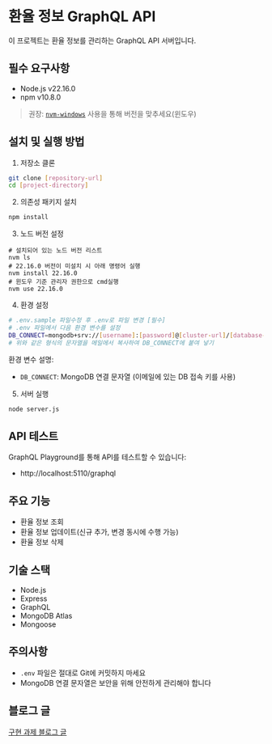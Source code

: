 # 환율 정보 GraphQL API

이 프로젝트는 환율 정보를 관리하는 GraphQL API 서버입니다.

## 필수 요구사항

- Node.js v22.16.0
- npm v10.8.0
> 권장: [`nvm-windows`](https://github.com/coreybutler/nvm-windows/releases) 사용을 통해 버전을 맞추세요(윈도우)
## 설치 및 실행 방법

1. 저장소 클론

```bash
git clone [repository-url]
cd [project-directory]
```

2. 의존성 패키지 설치

```bash
npm install
```
3. 노드 버전 설정
```
# 설치되어 있는 노드 버전 리스트
nvm ls
# 22.16.0 버전이 미설치 시 아래 명령어 실행
nvm install 22.16.0 
# 윈도우 기준 관리자 권한으로 cmd실행
nvm use 22.16.0 

```

4. 환경 설정

```bash
# .env.sample 파일수정 후 .env로 파일 변경 [필수]
# .env 파일에서 다음 환경 변수를 설정
DB_CONNECT=mongodb+srv://[username]:[password]@[cluster-url]/[database-name]
# 위와 같은 형식의 문자열을 메일에서 복사하여 DB_CONNECT에 붙여 넣기
```

환경 변수 설명:

- `DB_CONNECT`: MongoDB 연결 문자열 (이메일에 있는 DB 접속 키를 사용)

5. 서버 실행

```bash
node server.js
```

## API 테스트

GraphQL Playground를 통해 API를 테스트할 수 있습니다:

- http://localhost:5110/graphql

## 주요 기능

- 환율 정보 조회
- 환율 정보 업데이트(신규 추가, 변경 동시에 수행 가능)
- 환율 정보 삭제

## 기술 스택

- Node.js
- Express
- GraphQL
- MongoDB Atlas
- Mongoose

## 주의사항

- `.env` 파일은 절대로 Git에 커밋하지 마세요
- MongoDB 연결 문자열은 보안을 위해 안전하게 관리해야 합니다
## 블로그 글
[구현 과제 블로그 글](https://blog.naver.com/fkskdldh/223883457797)<br>
